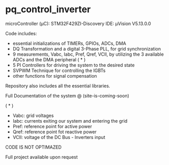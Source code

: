 # pq_control_inverter

microController (μC): STM32F429ZI-Discovery
IDE: μVision V5.13.0.0

Code includes: 
- essential initializations of TIMERs, GPIOs, ADCs, DMA
- DQ Transformation and a digital 3-Phase PLL, for grid synchronization
- 9 measurements, Vabc, Iabc, Pref, Qref, VCII, by utilizing the 3 available ADCs and the DMA peripheral ( * )
- 5 PI Controllers for driving the system to the desired state
- SVPWM Technique for controlling the IGBTs
- other functions for signal compensation

Repository also includes all the essential libraries.

Full Documentation of the system @ (site-is-coming-soon)

  ( * )
  - Vabc: grid voltages
  - Iabc: currents exiting our system and entering the grid
  - Pref: reference point for active power
  - Qref: reference point fot reactive power
  - VCII: voltage of the DC Bus - Inverters input

CODE IS NOT OPTIMAZED

Full project available upon request
